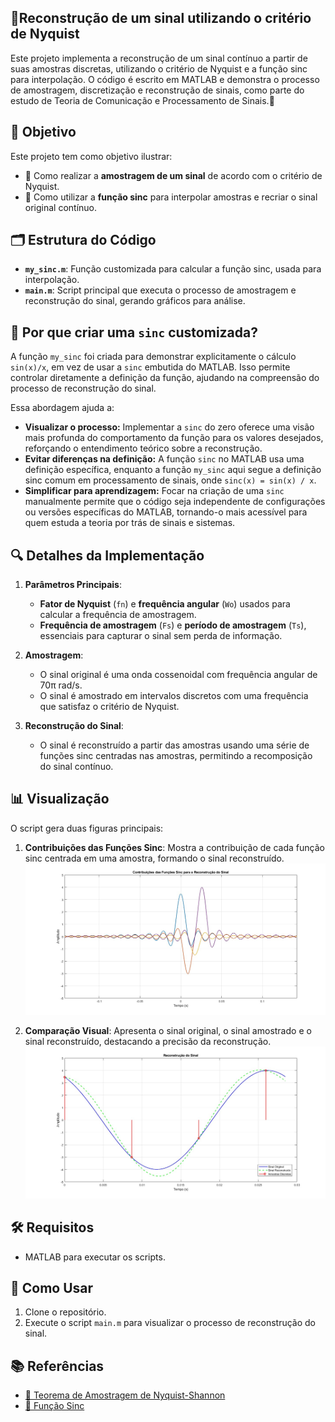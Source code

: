 ## 🔄Reconstrução de um sinal utilizando o critério de Nyquist
Este projeto implementa a reconstrução de um sinal contínuo a partir de suas amostras discretas, utilizando o critério de Nyquist e a função sinc para interpolação. O código é escrito em MATLAB e demonstra o processo de amostragem, discretização e reconstrução de sinais, como parte do estudo de Teoria de Comunicação e Processamento de Sinais.📡

## 🎯 Objetivo

Este projeto tem como objetivo ilustrar:

- 📏 Como realizar a **amostragem de um sinal** de acordo com o critério de Nyquist.
- 🧩 Como utilizar a **função sinc** para interpolar amostras e recriar o sinal original contínuo.

## 🗂 Estrutura do Código

- **`my_sinc.m`**: Função customizada para calcular a função sinc, usada para interpolação.
- **`main.m`**: Script principal que executa o processo de amostragem e reconstrução do sinal, gerando gráficos para análise.

## 📌 Por que criar uma `sinc` customizada?

A função `my_sinc` foi criada para demonstrar explicitamente o cálculo `sin(x)/x`, em vez de usar a `sinc` embutida do MATLAB. Isso permite controlar diretamente a definição da função, ajudando na compreensão do processo de reconstrução do sinal.

Essa abordagem ajuda a:

- **Visualizar o processo:** Implementar a `sinc` do zero oferece uma visão mais profunda do comportamento da função para os valores desejados, reforçando o entendimento teórico sobre a reconstrução.
- **Evitar diferenças na definição:** A função `sinc` no MATLAB usa uma definição específica, enquanto a função `my_sinc` aqui segue a definição sinc comum em processamento de sinais, onde `sinc(x) = sin(x) / x`.
- **Simplificar para aprendizagem:** Focar na criação de uma `sinc` manualmente permite que o código seja independente de configurações ou versões específicas do MATLAB, tornando-o mais acessível para quem estuda a teoria por trás de sinais e sistemas.

## 🔍 Detalhes da Implementação

1. **Parâmetros Principais**:
   - **Fator de Nyquist** (`fn`) e **frequência angular** (`Wo`) usados para calcular a frequência de amostragem.
   - **Frequência de amostragem** (`Fs`) e **período de amostragem** (`Ts`), essenciais para capturar o sinal sem perda de informação.

2. **Amostragem**:
   - O sinal original é uma onda cossenoidal com frequência angular de 70π rad/s.
   - O sinal é amostrado em intervalos discretos com uma frequência que satisfaz o critério de Nyquist.

3. **Reconstrução do Sinal**:
   - O sinal é reconstruído a partir das amostras usando uma série de funções sinc centradas nas amostras, permitindo a recomposição do sinal contínuo.

## 📊 Visualização

O script gera duas figuras principais:

1. **Contribuições das Funções Sinc**: Mostra a contribuição de cada função sinc centrada em uma amostra, formando o sinal reconstruído.
![Sinal Reconstruído](image/Contribuições%20das%20Funções%20Sinc%20para%20a%20Reconstrução%20do%20Sinal.jpg)

3. **Comparação Visual**: Apresenta o sinal original, o sinal amostrado e o sinal reconstruído, destacando a precisão da reconstrução.
![Sinal Reconstruído](image/Sinal%20Reconstruido.jpg)

## 🛠 Requisitos
- MATLAB para executar os scripts.
  
## 🚀 Como Usar
1. Clone o repositório.
2. Execute o script `main.m` para visualizar o processo de reconstrução do sinal.

## 📚 Referências
-  [🔗 Teorema de Amostragem de Nyquist-Shannon](https://pt.wikipedia.org/wiki/Teorema_da_amostragem_de_Nyquist–Shannon)
- [🔗 Função Sinc](https://pt.wikipedia.org/wiki/Função_sinc)
